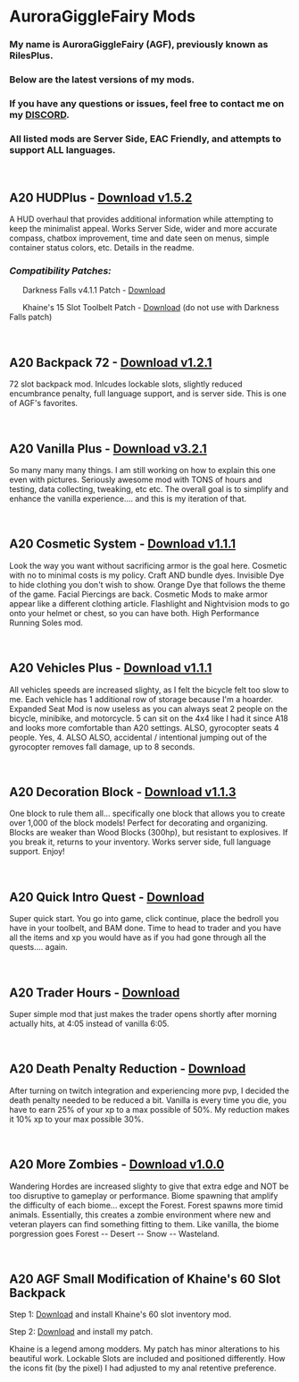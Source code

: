 # AuroraGiggleFairy Mods

### My name is AuroraGiggleFairy (AGF), previously known as RilesPlus.

### Below are the latest versions of my mods.

### If you have any questions or issues, feel free to contact me on my [DISCORD](https://discord.gg/Vm5eyW6N4r).

### All listed mods are Server Side, EAC Friendly, and attempts to support ALL languages.

<p>&nbsp;</p>

## **A20 HUDPlus** - [Download v1.5.2](https://github.com/AuroraGiggleFairy/AuroraGiggleFairy.github.io/raw/main/AGF-A20HUDPlus1.5.2.zip)

A HUD overhaul that provides additional information while attempting to keep the minimalist appeal. Works Server Side, wider and more accurate compass, chatbox improvement, time and date seen on menus, simple container status colors, etc. Details in the readme.

### ***Compatibility Patches:***

&nbsp;&nbsp;&nbsp;&nbsp;&nbsp; Darkness Falls v4.1.1 Patch - [Download](https://github.com/AuroraGiggleFairy/AuroraGiggleFairy.github.io/raw/main/AGF-A20HUDPlus1.5.2DFPatch.zip)

&nbsp;&nbsp;&nbsp;&nbsp;&nbsp; Khaine's 15 Slot Toolbelt Patch - [Download](https://github.com/AuroraGiggleFairy/AuroraGiggleFairy.github.io/raw/main/KHA20-z15SlotCompAGFHUD.zip) (do not use with Darkness Falls patch)

<p>&nbsp;</p>

## **A20 Backpack 72** - [Download v1.2.1](https://github.com/AuroraGiggleFairy/AuroraGiggleFairy.github.io/raw/main/AGF-A20Backpack72Plus1.2.1.zip)

72 slot backpack mod. Inlcudes lockable slots, slightly reduced encumbrance penalty, full language support, and is server side. This is one of AGF's favorites.
  
<p>&nbsp;</p>

## **A20 Vanilla Plus** - [Download v3.2.1](https://github.com/AuroraGiggleFairy/AuroraGiggleFairy.github.io/raw/main/AGF-A20VanillaPlus3.2.1.zip)

So many many many things. I am still working on how to explain this one even with pictures. Seriously awesome mod with TONS of hours and testing, data collecting, tweaking, etc etc. The overall goal is to simplify and enhance the vanilla experience.... and this is my iteration of that.

<p>&nbsp;</p>

## **A20 Cosmetic System** - [Download v1.1.1](https://github.com/AuroraGiggleFairy/AuroraGiggleFairy.github.io/raw/main/AGF-A20CosmeticSystem1.1.1.zip)

Look the way you want without sacrificing armor is the goal here. Cosmetic with no to minimal costs is my policy. Craft AND bundle dyes. Invisible Dye to hide clothing you don't wish to show. Orange Dye that follows the theme of the game. Facial Piercings are back. Cosmetic Mods to make armor appear like a different clothing article. Flashlight and Nightvision mods to go onto your helmet or chest, so you can have both. High Performance Running Soles mod.

<p>&nbsp;</p>

## **A20 Vehicles Plus** - [Download v1.1.1](https://github.com/AuroraGiggleFairy/AuroraGiggleFairy.github.io/raw/main/AGF-A20VehiclesPlus1.1.1.zip)

All vehicles speeds are increased slighty, as I felt the bicycle felt too slow to me. Each vehicle has 1 additional row of storage because I'm a hoarder. Expanded Seat Mod is now useless as you can always seat 2 people on the bicycle, minibike, and motorcycle. 5 can sit on the 4x4 like I had it since A18 and looks more comfortable than A20 settings. ALSO, gyrocopter seats 4 people. Yes, 4. ALSO ALSO, accidental / intentional jumping out of the gyrocopter removes fall damage, up to 8 seconds.

<p>&nbsp;</p>

## **A20 Decoration Block** - [Download v1.1.3](https://github.com/AuroraGiggleFairy/AuroraGiggleFairy.github.io/raw/main/AGF-A20DecoBlock1.1.3.zip)

One block to rule them all... specifically one block that allows you to create over 1,000 of the block models! Perfect for decorating and organizing. Blocks are weaker than Wood Blocks (300hp), but resistant to explosives. If you break it, returns to your inventory. Works server side, full language support. Enjoy!

<p>&nbsp;</p>

## **A20 Quick Intro Quest** - [Download](https://github.com/AuroraGiggleFairy/AuroraGiggleFairy.github.io/raw/main/AGF-A20QuickIntroQuest1.01.zip)

Super quick start. You go into game, click continue, place the bedroll you have in your toolbelt, and BAM done. Time to head to trader and you have all the items and xp you would have as if you had gone through all the quests.... again.

<p>&nbsp;</p>

## **A20 Trader Hours** - [Download](https://github.com/AuroraGiggleFairy/AuroraGiggleFairy.github.io/raw/main/AGF-TraderHours1.00.zip)

Super simple mod that just makes the trader opens shortly after morning actually hits, at 4:05 instead of vanilla 6:05.

<p>&nbsp;</p>

## **A20 Death Penalty Reduction** - [Download](https://github.com/AuroraGiggleFairy/AuroraGiggleFairy.github.io/raw/main/AGF-A20DeathPenaltyEdit1.0.0.zip)

After turning on twitch integration and experiencing more pvp, I decided the death penalty needed to be reduced a bit. Vanilla is every time you die, you have to earn 25% of your xp to a max possible of 50%. My reduction makes it 10% xp to your max possible 30%.

<p>&nbsp;</p>

## **A20 More Zombies** - [Download v1.0.0](https://github.com/AuroraGiggleFairy/AuroraGiggleFairy.github.io/raw/main/AGF-MoreZombies1.0.0.zip)

Wandering Hordes are increased slighty to give that extra edge and NOT be too disruptive to gameplay or performance. Biome spawning that amplify the difficulty of each biome... except the Forest. Forest spawns more timid animals. Essentially, this creates a zombie environment where new and veteran players can find something fitting to them. Like vanilla, the biome porgression goes Forest -- Desert -- Snow -- Wasteland.

<p>&nbsp;</p>

## **A20 AGF Small Modification of Khaine's 60 Slot Backpack**
Step 1: [Download](https://minhaskamal.github.io/DownGit/#/home?url=https:%2F%2Fgithub.com%2FKhaineGB%2FKhaineA20ModletsXML%2Ftree%2Fmain%2FKHA20-60BBM) and install Khaine's 60 slot inventory mod.

Step 2: [Download](https://github.com/AuroraGiggleFairy/AuroraGiggleFairy.github.io/raw/main/KHA20-60BBM-AGFPatch1.0.0.zip) and install my patch.

Khaine is a legend among modders. My patch has minor alterations to his beautiful work. Lockable Slots are included and positioned differently. How the icons fit (by the pixel) I had adjusted to my anal retentive preference.
